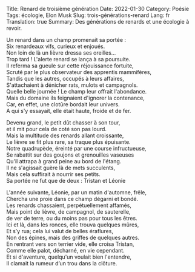 Title: Renard de troisième génération
Date: 2022-01-30
Category: Poésie
Tags: écologie, Elon Musk
Slug: trois-générations-renard
Lang: fr
Translation: true
Summary: Des générations de renards et une écologie à revoir.

Un renard dans un champ promenait sa portée :   
Six renardeaux vifs, curieux et enjoués.    
Non loin de là un lièvre dressa ses oreilles…   
Trop tard ! L'alerte renard se lança à sa poursuite.    
Il referma sa gueule sur cette réjouissance fortuite,   
Scruté par le plus observateur des apprentis mammifères,     
Tandis que les autres, occupés à leurs affaires,    
S'attachaient à dénicher rats, mulots et campagnols.    
Quelle belle journée ! Le champ leur offrait l'abondance.   
Mais du domaine ils feignaient d'ignorer la contenance,  
Car, en effet, une clotûre bordait leur univers.    
A qui s'y essayait, elle était haute, froide et de fer.

Devenu grand, le petit dût chasser à son tour,  
et il mit pour cela de coté son pas lourd.  
Mais la multitude des renards allant croissante,    
Le lièvre se fit plus rare, sa traque plus épuisante.   
Notre quadrupède, éreinté par une course infructueuse,  
Se rabattit sur des goujons et grenouilles vaseuses     
Qu'il attrapa à grand peine au bord de l'étang.     
Il ne s'agissait guère là de mets succulents,   
Mais cela suffirait à nourrir ses petits.   
Sa portée ne fut que de deux : Tristan et Léonie

L'année suivante, Léonie, par un matin d'automne, frêle,    
Chercha une proie dans ce champ dégarni et bondé.   
Les renards chassaient, perpétuellement affamés,    
Mais point de lièvre, de campagnol, de sauterelle,  
de ver de terre, ou du moins pas pour tous les êtres.   
Ici et là, dans les ronces, elle trouva quelques mûres,     
Et s’y rua; cela lui valut de belles éraflures,     
Non des épines, mais des griffes de quelques autres.     
En rentrant vers son terrier vide, elle croisa Tristan,     
Comme elle palot, décharné, en vie cependant.   
Et si d'aventure, quelqu'un voulait bien l'entendre,    
Il clamait la rumeur d’un trou dans la clôture.

